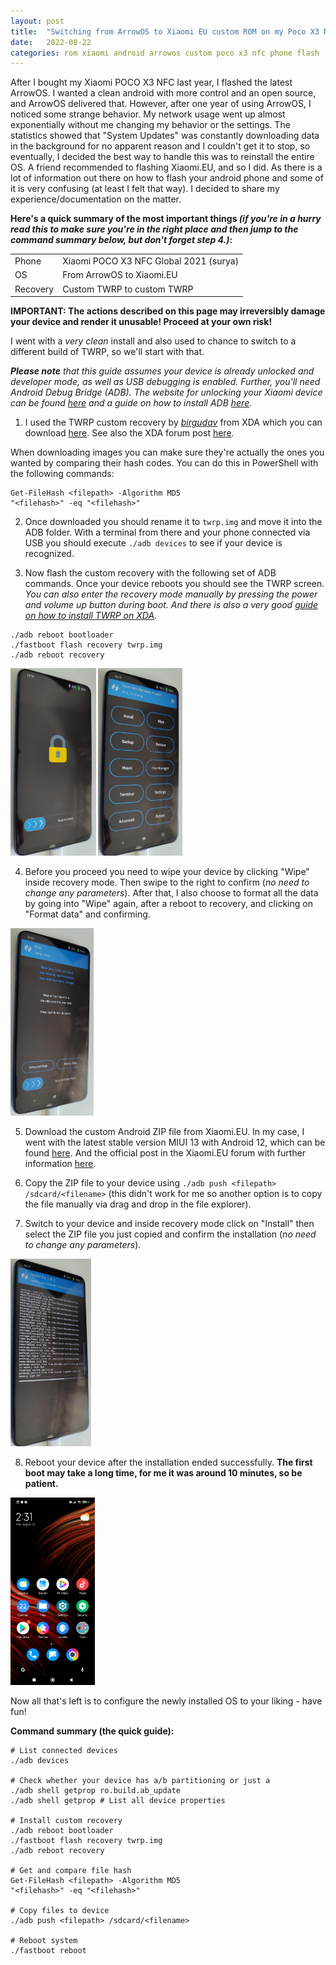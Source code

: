 ```yaml
---
layout: post
title:  "Switching from ArrowOS to Xiaomi EU custom ROM on my Poco X3 NFC"
date:   2022-08-22
categories: rom xiaomi android arrowos custom poco x3 nfc phone flash
---
```


After I bought my Xiaomi POCO X3 NFC last year, I flashed the latest ArrowOS. I wanted a clean android with more control and an open source, and ArrowOS delivered that. However, after one year of using ArrowOS, I noticed some strange behavior. My network usage went up almost exponentially without me changing my behavior or the settings. The statistics showed that "System Updates" was constantly downloading data in the background for no apparent reason and I couldn't get it to stop, so eventually, I decided the best way to handle this was to reinstall the entire OS. A friend recommended to flashing Xiaomi.EU, and so I did. As there is a lot of information out there on how to flash your android phone and some of it is very confusing (at least I felt that way). I decided to share my experience/documentation on the matter.

**Here's a quick summary of the most important things *(if you're in a hurry read this to make sure you're in the right place and then jump to the command summary below, but don't forget step 4.)*:**

|  |  |
| -- | -- |
| Phone | Xiaomi POCO X3 NFC Global 2021 (surya) |
| OS | From ArrowOS to Xiaomi.EU |
| Recovery | Custom TWRP to custom TWRP |

**IMPORTANT: The actions described on this page may irreversibly damage your device and render it unusable! Proceed at your own risk!**

I went with a *very clean* install and also used to chance to switch to a different build of TWRP, so we'll start with that.

***Please note** that this guide assumes your device is already unlocked and developer mode, as well as USB debugging is enabled. Further, you'll need Android Debug Bridge (ADB). The website for unlocking your Xiaomi device can be found [here](https://en.miui.com/unlock/index.html) and a guide on how to install ADB [here](https://www.xda-developers.com/install-adb-windows-macos-linux/).*

1. I used the TWRP custom recovery by *[birgudav](https://forum.xda-developers.com/m/brigudav.5724547/)* from XDA which you can download [here](https://androidfilehost.com/?fid=15664248565197184079). See also the XDA forum post [here](https://forum.xda-developers.com/t/recovery-3-5-0-0-unofficial-twrp-xiaomi-poco-x3-surya-karna.4168511/post-83586083).

When downloading images you can make sure they're actually the ones you wanted by comparing their hash codes. You can do this in PowerShell with the following commands:

```pwsh
Get-FileHash <filepath> -Algorithm MD5
"<filehash>" -eq "<filehash>"
```

2. Once downloaded you should rename it to `twrp.img` and move it into the ADB folder. With a terminal from there and your phone connected via USB you should execute `./adb devices` to see if your device is recognized.

3. Now flash the custom recovery with the following set of ADB commands. Once your device reboots you should see the TWRP screen. *You can also enter the recovery mode manually by pressing the power and volume up button during boot. And there is also a very good [guide on how to install TWRP on XDA](https://www.xda-developers.com/how-to-install-twrp/).*

```pwsh
./adb reboot bootloader
./fastboot flash recovery twrp.img
./adb reboot recovery
```

<img src="/assets/images/xiaomi/twrp_lockscreen.jpeg" height="300"/> <img src="/assets/images/xiaomi/twrp_home.jpeg" height="300"/>

4. Before you proceed you need to wipe your device by clicking "Wipe" inside recovery mode. Then swipe to the right to confirm (*no need to change any parameters*). After that, I also choose to format all the data by going into "Wipe" again, after a reboot to recovery, and clicking on "Format data" and confirming.

<img src="/assets/images/xiaomi/twrp_wipe.jpeg" height="300"/>

5. Download the custom Android ZIP file from Xiaomi.EU. In my case, I went with the latest stable version MIUI 13 with Android 12, which can be found [here](https://sourceforge.net/projects/xiaomi-eu-multilang-miui-roms/files/xiaomi.eu/MIUI-STABLE-RELEASES/MIUIv13/xiaomi.eu_multi_POCOX3NFC_V13.0.1.0.SJGMIXM_v13-12.zip/download). And the official post in the Xiaomi.EU forum with further information [here](https://xiaomi.eu/community/threads/miui-13-stable-release.64441/).

6. Copy the ZIP file to your device using `./adb push <filepath> /sdcard/<filename>` (this didn't work for me so another option is to copy the file manually via drag and drop in the file explorer).

7. Switch to your device and inside recovery mode click on "Install" then select the ZIP file you just copied and confirm the installation (*no need to change any parameters*).

<img src="/assets/images/xiaomi/twrp_install.jpeg" height="300"/>

8. Reboot your device after the installation ended successfully. **The first boot may take a long time, for me it was around 10 minutes, so be patient.**

<img src="/assets/images/xiaomi/xiaomi_eu.jpeg" height="300"/>

Now all that's left is to configure the newly installed OS to your liking - have fun!

**Command summary (the quick guide):**

```pwsh
# List connected devices
./adb devices

# Check whether your device has a/b partitioning or just a
./adb shell getprop ro.build.ab_update
./adb shell getprop # List all device properties

# Install custom recovery
./adb reboot bootloader
./fastboot flash recovery twrp.img
./adb reboot recovery

# Get and compare file hash
Get-FileHash <filepath> -Algorithm MD5
"<filehash>" -eq "<filehash>"

# Copy files to device
./adb push <filepath> /sdcard/<filename>

# Reboot system
./fastboot reboot
```
